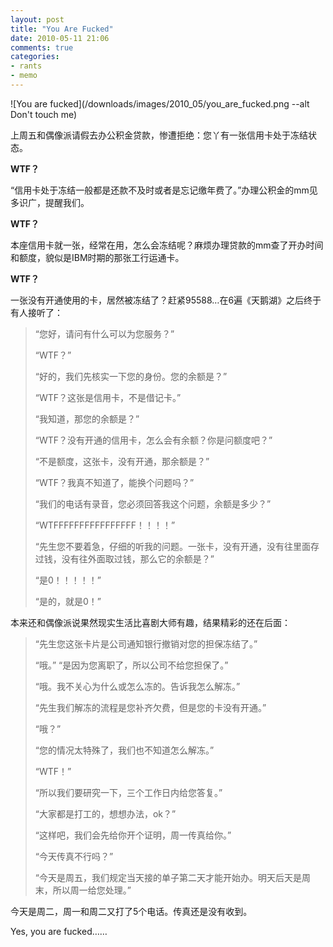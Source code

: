 ```yaml
---
layout: post
title: "You Are Fucked"
date: 2010-05-11 21:06
comments: true
categories:
- rants
- memo
---
```


![You are fucked](/downloads/images/2010_05/you_are_fucked.png --alt Don't touch me)


上周五和偶像派请假去办公积金贷款，惨遭拒绝：您丫有一张信用卡处于冻结状态。

**WTF？**

“信用卡处于冻结一般都是还款不及时或者是忘记缴年费了。”办理公积金的mm见多识广，提醒我们。

**WTF？**

本座信用卡就一张，经常在用，怎么会冻结呢？麻烦办理贷款的mm查了开办时间和额度，貌似是IBM时期的那张工行运通卡。

**WTF？**

一张没有开通使用的卡，居然被冻结了？赶紧95588…在6遍《天鹅湖》之后终于有人接听了：

> “您好，请问有什么可以为您服务？”
>
> “WTF？”
>
> “好的，我们先核实一下您的身份。您的余额是？”
>
> “WTF？这张是信用卡，不是借记卡。”
>
> “我知道，那您的余额是？”
>
> “WTF？没有开通的信用卡，怎么会有余额？你是问额度吧？”
>
> “不是额度，这张卡，没有开通，那余额是？”
>
> “WTF？我真不知道了，能换个问题吗？”
>
> “我们的电话有录音，您必须回答我这个问题，余额是多少？”
>
> “WTFFFFFFFFFFFFFFFF！！！！”
>
> “先生您不要着急，仔细的听我的问题。一张卡，没有开通，没有往里面存过钱，没有往外面取过钱，那么它的余额是？”
>
> “是0！！！！！”
>
> “是的，就是0！”

本来还和偶像派说果然现实生活比喜剧大师有趣，结果精彩的还在后面：

> “先生您这张卡片是公司通知银行撤销对您的担保冻结了。”
>
> “哦。”
> “是因为您离职了，所以公司不给您担保了。”
>
> “哦。我不关心为什么或怎么冻的。告诉我怎么解冻。”
>
> “先生我们解冻的流程是您补齐欠费，但是您的卡没有开通。”
>
> “哦？”
>
> “您的情况太特殊了，我们也不知道怎么解冻。”
>
> “WTF！”
>
> “所以我们要研究一下，三个工作日内给您答复。”
>
> “大家都是打工的，想想办法，ok？”
>
> “这样吧，我们会先给你开个证明，周一传真给你。”
>
> “今天传真不行吗？”
>
> “今天是周五，我们规定当天接的单子第二天才能开始办。明天后天是周末，所以周一给您处理。”

今天是周二，周一和周二又打了5个电话。传真还是没有收到。

Yes, you are fucked……
